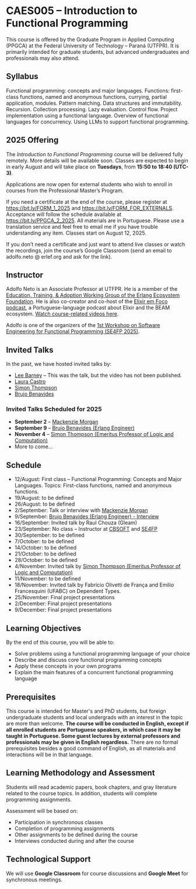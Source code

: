 # CAES005 – Introduction to Functional Programming

This course is offered by the Graduate Program in Applied Computing (PPGCA) at the
Federal University of Technology – Paraná (UTFPR). It is primarily intended for graduate students, but advanced undergraduates and professionals may also attend.

## Syllabus

Functional programming: concepts and major languages.
Functions: first-class functions, named and anonymous functions, currying, partial application, modules.
Pattern matching.
Data structures and immutability.
Recursion.
Collection processing.
Lazy evaluation.
Control flow.
Project implementation using a functional language.
Overview of functional languages for concurrency.
Using LLMs to support functional programming.


## 2025 Offering

The *Introduction to Functional Programming* course will be delivered fully remotely. More details will be available soon. Classes are expected to begin in early August and will take place on **Tuesdays**, from **15:50 to 18:40 (UTC-3)**. 

<!-- 
**Interested in joining?** Please fill out [this form](https://docs.google.com/forms/d/e/1FAIpQLSfR_0IToplIeHo-neJJEHi9hbo67M4CarOhmi2b28WIVJsLXg/viewform?usp=dialog) to express your interest. You will be notified when enrollment opens.

-->

Applications are now open for external students who wish to enroll in courses from the Professional Master’s Program.

If you need a certificate at the end of the course, please register at https://bit.ly/FORM_1_2025 and https://bit.ly/FORM_FOR_EXTERNALS. Acceptance will follow the schedule available at https://bit.ly/PPGCA_2_2025. All materials are in Portuguese. Please use a translation service and feel free to email me if you have trouble understanding any item. Classes start on August 12, 2025.

If you don’t need a certificate and just want to attend live classes or watch the recordings, join the course’s Google Classroom (send an email to adolfo.neto @ erlef.org and ask for the link).


## Instructor

Adolfo Neto is an Associate Professor at UTFPR. He is a member of the [Education, Training, & Adoption Working Group of the Erlang Ecosystem Foundation](https://erlef.org/wg/education). He is also co-creator and co-host of the [Elixir em Foco podcast](https://elixiremfoco.com/), a Portuguese-language podcast about Elixir and the BEAM ecosystem.
[Watch course-related videos here](https://youtube.com/playlist?list=PLF5ttO8F-IsQGrQdSBLuGps8CUFNt2P-3).

Adolfo is one of the organizers of the [1st Workshop on Software Engineering for Functional Programming (SE4FP 2025)](https://bit.ly/3Tr3mgt).

## Invited Talks

In the past, we have hosted invited talks by:

* [Lee Barney](https://youtu.be/sVg0svb8mcI?si=mZr3gVkdDrvWLa6A) – This was the talk, but the video has not been published.
* [Laura Castro](https://www.youtube.com/watch?v=6gu9EXRraG8)
* [Simon Thompson](https://www.youtube.com/watch?v=i9SUR1v1bhY)
* [Brujo Benavides](https://youtu.be/6MTSl2OArd0?si=-uL87vlK6tNP7YEq)

### Invited Talks Scheduled for 2025

- **September 2** – [Mackenzie Morgan](https://mackenzie.morgan.name/)
- **September 9** – [Brujo Benavides (Erlang Engineer)](https://www.linkedin.com/in/elbrujohalcon/)
- **November 4** – [Simon Thompson (Emeritus Professor of Logic and Computation)](https://www.linkedin.com/in/simonthompson/)
- More to come...

## Schedule

- 12/August: First class – Functional Programming: Concepts and Major Languages.  Topics: First-class functions, named and anonymous functions.
- 19/August: to be defined  
- 26/August: to be defined  
- 2/September: Talk or interview with [Mackenzie Morgan](https://mackenzie.morgan.name/)
- 9/September: [Brujo Benavides (Erlang Engineer) - Interview](https://www.linkedin.com/in/elbrujohalcon/)
- 16/September: Invited talk by Raul Chouza (Gleam)
- 23/September: No class – Instructor at [CBSOFT](https://cbsoft.sbc.org.br/2025/cbsoft/?lang=en) and [SE4FP](https://se4fp.github.io/2025/)
- 30/September: to be defined  
- 7/October: to be defined  
- 14/October: to be defined  
- 21/October: to be defined  
- 28/October: to be defined  
- 4/November: Invited talk by [Simon Thompson (Emeritus Professor of Logic and Computation)](https://www.linkedin.com/in/simonthompson/)
- 11/November: to be defined  
- 18/November: Invited talk by Fabrício Olivetti de França and Emilio Francesquini (UFABC) on Dependent Types.
- 25/November: Final project presentations
- 2/December: Final project presentations 
- 9/December: Final project presentations  


<!-- Functional programming: concepts and major languages.
Functions: first-class functions, named and anonymous functions, currying, partial application, modules.
Pattern matching.
Data structures and immutability.
Recursion.
Collection processing.
Lazy evaluation.
Control flow.
Project implementation using a functional language.
Overview of functional languages for concurrency.
Using LLMs to support functional programming. -->


## Learning Objectives

By the end of this course, you will be able to:

* Solve problems using a functional programming language of your choice
* Describe and discuss core functional programming concepts
* Apply these concepts in your own programs
* Explain the main features of a concurrent functional programming language

## Prerequisites

This course is intended for Master's and PhD students, but foreign undergraduate students and local undergrads with an interest in the topic are more than welcome.
**The course will be conducted in English, except if all enrolled students are Portuguese speakers, in which case it may be taught in Portuguese. Some guest lectures by external professors and professionals may be given in English regardless.**
There are no formal prerequisites besides a good command of English, as all materials and interactions will be in that language.

## Learning Methodology and Assessment

Students will read academic papers, book chapters, and gray literature related to the course topics.
In addition, students will complete programming assignments.

Assessment will be based on:

* Participation in synchronous classes
* Completion of programming assignments
* Other assignments to be defined during the course
* Interviews conducted during and after the course

## Technological Support

We will use **Google Classroom** for course discussions and **Google Meet** for synchronous meetings.

<!-- 

## Preliminary Schedule (to be confirmed)

Topics may include:

* Concepts and main functional programming languages (LISP, Scheme, Clojure, Haskell, F#, Elixir, Erlang)
* Functions: first-class functions, named and anonymous functions, currying, modules
* Collections and variables
* Pattern matching
* Data structures and immutability
* Recursion
* Lazy evaluation
* Control flow
* Implementing projects using a functional programming language
* Overview of concurrent functional programming languages (especially Erlang and Elixir)

## Links

* [TIOBE Index](https://www.tiobe.com/tiobe-index/)
* [Stack Overflow Developer Survey](https://insights.stackoverflow.com/survey/)

-->
